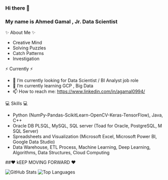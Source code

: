 ### Hi there 👋

### My name is Ahmed Gamal , Jr. Data Scientist
✨ About Me ✨
- Creative Mind
- Solving Puzzles 
- Catch Patterns 
- Investigation 

⚡️ Currently ⚡️
- 🔭 I’m currently looking for Data Scientist / BI Analyst job role 
- 🌱 I’m currently learning GCP , Big Data
- 📫 How to reach me: https://www.linkedin.com/in/agamal0994/

💻 Skills 💻 
- Python (NumPy-Pandas-ScikitLearn-OpenCV-Keras-TensorFlow), Java, C++ 
- Oracle DB PLSQL, MySQL, SQL server (Toad for Oracle, PostgreSQL, M SQL Server)
- Spreadsheets and Visualization (Microsoft Excel, Microsoft Power BI, Google Data Studio)
- Data Warehouse, ETL Process, Machine Learning, Deep Learning, Algorithms, Data Structures, Cloud Computing

##❤️ kEEP MOVING FORWARD ❤️

![GitHub Stats](https://github-readme-stats.vercel.app/api?username=agamal0994&count_private=true&show_icons=true&theme=radical)
![Top Languages](https://github-readme-stats.vercel.app/api/top-langs/?username=AGAMAL0994&show_icons=true&theme=radical)
